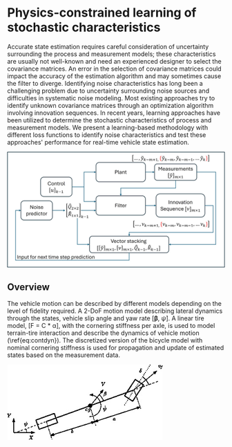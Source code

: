 # Physics-constrained learning of stochastic characteristics

Accurate state estimation requires careful consideration of uncertainty surrounding the process and measurement models; these characteristics are usually not well-known and need an experienced designer to select the covariance matrices. An error in the selection of covariance matrices could impact the accuracy of the estimation algorithm and may sometimes cause the filter to diverge. Identifying noise characteristics has long been a challenging problem due to uncertainty surrounding noise sources and difficulties in systematic noise modeling. Most existing approaches try to identify unknown covariance matrices through an optimization algorithm involving innovation sequences. In recent years, learning approaches have been utilized to determine the stochastic characteristics of process and measurement models. We present a learning-based methodology with different loss functions to identify noise characteristics and test these approaches' performance for real-time vehicle state estimation.

![Adaptive Estiamtion Framework](Images/AdaptiveEstOverview.jpg)

## Overview
The vehicle motion can be described by different models depending on the level of fidelity required. A 2-DoF motion model describing lateral dynamics through the states, vehicle slip angle and yaw rate [**β**, $\dot{\psi}$]. A linear tire model, [F = C * α], with the cornering stiffness per axle, is used to model terrain-tire interaction and describe the dynamics of vehicle motion (\ref{eq:contdyn}). The discretized version of the bicycle model with nominal cornering stiffness is used for propagation and update of estimated states based on the measurement data.

![Bicycle model](Images/bicycleModel.jpg)
